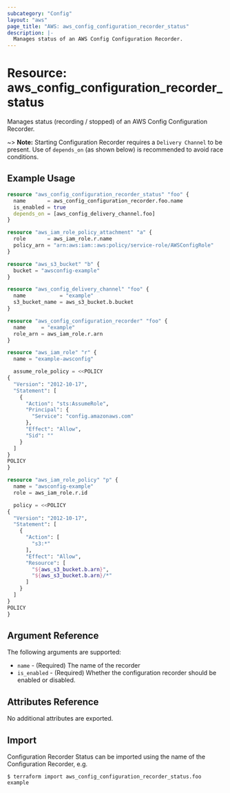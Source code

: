 ```yaml
---
subcategory: "Config"
layout: "aws"
page_title: "AWS: aws_config_configuration_recorder_status"
description: |-
  Manages status of an AWS Config Configuration Recorder.
---
```


# Resource: aws_config_configuration_recorder_status

Manages status (recording / stopped) of an AWS Config Configuration Recorder.

~> **Note:** Starting Configuration Recorder requires a `Delivery Channel` to be present. Use of `depends_on` (as shown below) is recommended to avoid race conditions.

## Example Usage

```terraform
resource "aws_config_configuration_recorder_status" "foo" {
  name       = aws_config_configuration_recorder.foo.name
  is_enabled = true
  depends_on = [aws_config_delivery_channel.foo]
}

resource "aws_iam_role_policy_attachment" "a" {
  role       = aws_iam_role.r.name
  policy_arn = "arn:aws:iam::aws:policy/service-role/AWSConfigRole"
}

resource "aws_s3_bucket" "b" {
  bucket = "awsconfig-example"
}

resource "aws_config_delivery_channel" "foo" {
  name           = "example"
  s3_bucket_name = aws_s3_bucket.b.bucket
}

resource "aws_config_configuration_recorder" "foo" {
  name     = "example"
  role_arn = aws_iam_role.r.arn
}

resource "aws_iam_role" "r" {
  name = "example-awsconfig"

  assume_role_policy = <<POLICY
{
  "Version": "2012-10-17",
  "Statement": [
    {
      "Action": "sts:AssumeRole",
      "Principal": {
        "Service": "config.amazonaws.com"
      },
      "Effect": "Allow",
      "Sid": ""
    }
  ]
}
POLICY
}

resource "aws_iam_role_policy" "p" {
  name = "awsconfig-example"
  role = aws_iam_role.r.id

  policy = <<POLICY
{
  "Version": "2012-10-17",
  "Statement": [
    {
      "Action": [
        "s3:*"
      ],
      "Effect": "Allow",
      "Resource": [
        "${aws_s3_bucket.b.arn}",
        "${aws_s3_bucket.b.arn}/*"
      ]
    }
  ]
}
POLICY
}
```

## Argument Reference

The following arguments are supported:

* `name` - (Required) The name of the recorder
* `is_enabled` - (Required) Whether the configuration recorder should be enabled or disabled.

## Attributes Reference

No additional attributes are exported.

## Import

Configuration Recorder Status can be imported using the name of the Configuration Recorder, e.g.

```
$ terraform import aws_config_configuration_recorder_status.foo example
```
